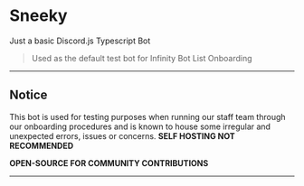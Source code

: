 # Sneeky
Just a basic Discord.js Typescript Bot

> Used as the default test bot for Infinity Bot List Onboarding

---

## Notice
This bot is used for testing purposes when running our staff team
through our onboarding procedures and is known to house some irregular
and unexpected errors, issues or concerns. **SELF HOSTING NOT RECOMMENDED**

**OPEN-SOURCE FOR COMMUNITY CONTRIBUTIONS**

---
